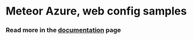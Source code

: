 # Meteor Azure, web config samples

### Read more in the [documentation](http://meteor-azure.readthedocs.io/en/latest/configuration.html#custom-web-config) page
